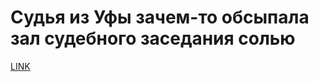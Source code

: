 # Судья из Уфы зачем-то обсыпала зал судебного заседания солью



[LINK](https://varlamov.ru/2977986.html)
